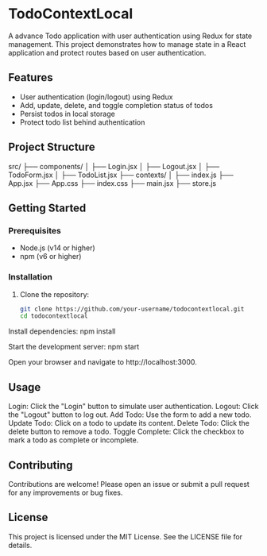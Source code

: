 # TodoContextLocal

A advance Todo application with user authentication using Redux for state management. This project demonstrates how to manage state in a React application and protect routes based on user authentication.

## Features

- User authentication (login/logout) using Redux
- Add, update, delete, and toggle completion status of todos
- Persist todos in local storage
- Protect todo list behind authentication

## Project Structure


src/ ├── components/ │ ├── Login.jsx │ ├── Logout.jsx │ ├── TodoForm.jsx │ ├── TodoList.jsx ├── contexts/ │ ├── index.js ├── App.jsx ├── App.css ├── index.css ├── main.jsx ├── store.js



## Getting Started

### Prerequisites

- Node.js (v14 or higher)
- npm (v6 or higher)

### Installation

1. Clone the repository:
   ```sh
   git clone https://github.com/your-username/todocontextlocal.git
   cd todocontextlocal

Install dependencies:
   npm install

Start the development server:
npm start

Open your browser and navigate to http://localhost:3000.

## Usage
Login: Click the "Login" button to simulate user authentication.
Logout: Click the "Logout" button to log out.
Add Todo: Use the form to add a new todo.
Update Todo: Click on a todo to update its content.
Delete Todo: Click the delete button to remove a todo.
Toggle Complete: Click the checkbox to mark a todo as complete or incomplete.


## Contributing
Contributions are welcome! Please open an issue or submit a pull request for any improvements or bug fixes.

## License
This project is licensed under the MIT License. See the LICENSE file for details.
